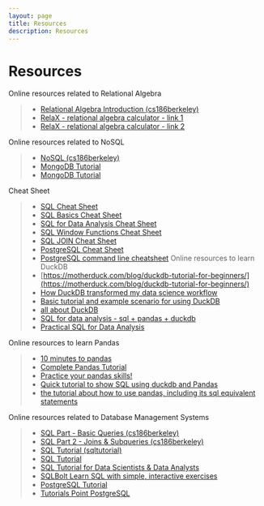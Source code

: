 ```yaml
---
layout: page
title: Resources
description: Resources
---
```

# Resources

Online resources related to Relational Algebra
> -  [Relational Algebra Introduction (cs186berkeley)](https://cs186berkeley.net/notes/note6/)
> -  [RelaX - relational algebra calculator - link 1](https://dbis-uibk.github.io/relax/)
> -  [RelaX - relational algebra calculator - link 2](https://nireas.iee.ihu.gr/relax/calc.htm)

Online resources related to NoSQL
> -  [NoSQL (cs186berkeley)](https://cs186berkeley.net/notes/note17/)
> -  [MongoDB Tutorial](https://www.mongodbtutorial.org/)
> -  [MongoDB Tutorial](https://www.quackit.com/mongodb/tutorial/)

Cheat Sheet
> -  [SQL Cheat Sheet](https://www.dbvis.com/wp-content/uploads/2024/04/SQL-Cheat-Sheet.pdf)
> -  [SQL Basics Cheat Sheet](https://learnsql.com/blog/sql-basics-cheat-sheet/)
> -  [SQL for Data Analysis Cheat Sheet](https://learnsql.com/blog/sql-for-data-analysis-cheat-sheet/)
> -  [SQL Window Functions Cheat Sheet](https://learnsql.com/blog/sql-window-functions-cheat-sheet/)
> -  [SQL JOIN Cheat Sheet](https://learnsql.com/blog/sql-join-cheat-sheet/)
> -  [PostgreSQL Cheat Sheet](https://learnsql.com/blog/postgresql-cheat-sheet/)
> -  [PostgreSQL command line cheatsheet](https://gist.github.com/Kartones/dd3ff5ec5ea238d4c546)
Online resources to learn DuckDB 
> -  [https://motherduck.com/blog/duckdb-tutorial-for-beginners/](https://motherduck.com/blog/duckdb-tutorial-for-beginners/)
> -  [How DuckDB transformed my data science workflow](https://github.com/quangtiencs/duckdb-tutorial)
> -  [Basic tutorial and example scenario for using DuckDB](https://github.com/VillePuuska/DuckDB-examples)
> -  [all about DuckDB](https://github.com/k0rsakov/all_about_DuckDB/blob/main/code/notebook_for_duckdb.ipynb)
> -  [SQL for data analysis - sql + pandas + duckdb](https://github.com/mpiaggio-mutt/sql-pandas/blob/main/src/main.ipynb)
> -  [Practical SQL for Data Analysis](https://hakibenita.com/sql-for-data-analysis#pandas-and-sql-better-together)

Online resources to learn Pandas
> -  [10 minutes to pandas](https://pandas.pydata.org/docs/user_guide/10min.html)
> -  [Complete Pandas Tutorial](https://github.com/KeithGalli/complete-pandas-tutorial/blob/master/tutorial.ipynb)
> -  [Practice your pandas skills!](https://github.com/guipsamora/pandas_exercises?tab=readme-ov-file)
> -  [Quick tutorial to show SQL using duckdb and Pandas](https://github.com/dipeshtech/sql_tutorial/blob/main/duck_db.ipynb)
> -  [the tutorial about how to use pandas, including its sql equivalent statements](https://github.com/damien2012eng/TUTORIAL_Pandas.panda/blob/master/pandas_SQL.ipynb)

Online resources related to Database Management Systems
> - [SQL Part - Basic Queries (cs186berkeley)](https://cs186berkeley.net/notes/note1/)
> - [SQL Part 2 - Joins & Subqueries (cs186berkeley)](https://cs186berkeley.net/notes/note2/)
> - [SQL Tutorial (sqltutorial)](https://www.sqltutorial.org/)
> - [SQL Tutorial](https://mode.com/sql-tutorial/)
> - [SQL Tutorial for Data Scientists & Data Analysts](https://datalemur.com/sql-tutorial)
> - [SQLBolt Learn SQL with simple, interactive exercises](https://sqlbolt.com/)
> - [PostgreSQL Tutorial](https://neon.tech/postgresql/tutorial)
> - [Tutorials Point PostgreSQL](https://www.tutorialspoint.com/postgresql/index.htm)

